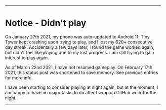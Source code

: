 
***

# Notice - Didn't play

On January 27th 2021, my phone was auto-updated to Android 11. Tiny Tower kept crashing upon trying to play, and I lost my 620+ consecutive day streak. Accidentally a few days later, I found the game worked again, but didn't feel like playing due to my lost progress. I am still trying to gain interest to play again.

As of March 22nd 2021, I have not resumed gameplay. On February 17th 2021, this status post was shortened to save memory. See previous entries for more info.

I have been starting to consider playing at night again, but at the moment, I am happy to have no major tasks to do after I wrap up GitHub work for the night.

***
